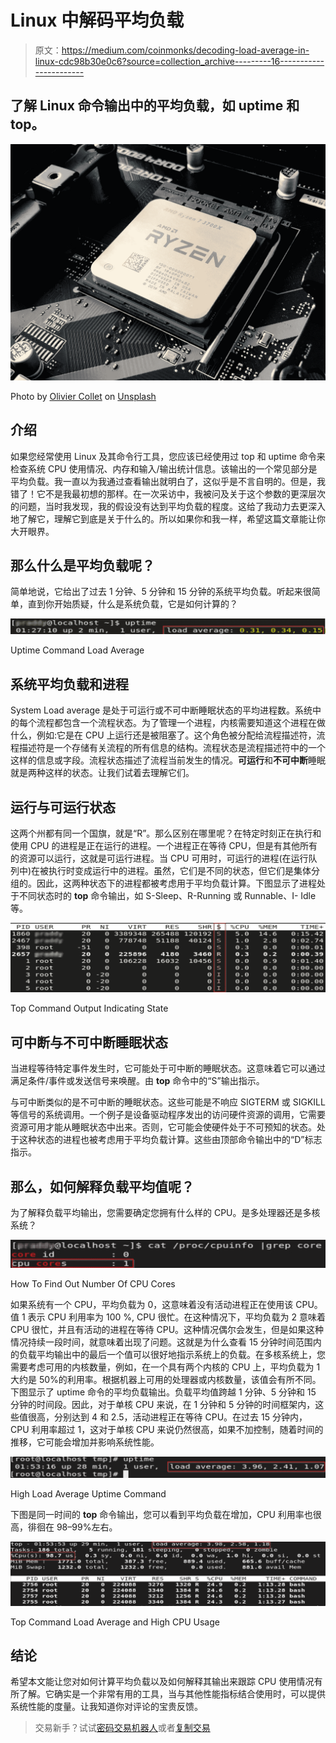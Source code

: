 # Linux 中解码平均负载

> 原文：<https://medium.com/coinmonks/decoding-load-average-in-linux-cdc98b30e0c6?source=collection_archive---------16----------------------->

## 了解 Linux 命令输出中的平均负载，如 uptime 和 top。

![](img/e23de969e6f3b8a73bd2a03707fcbc78.png)

Photo by [Olivier Collet](https://unsplash.com/@ocollet?utm_source=medium&utm_medium=referral) on [Unsplash](https://unsplash.com?utm_source=medium&utm_medium=referral)

## 介绍

如果您经常使用 Linux 及其命令行工具，您应该已经使用过 top 和 uptime 命令来检查系统 CPU 使用情况、内存和输入/输出统计信息。该输出的一个常见部分是平均负载。我一直以为我通过查看输出就明白了，这似乎是不言自明的。但是，我错了！它不是我最初想的那样。在一次采访中，我被问及关于这个参数的更深层次的问题，当时我发现，我的假设没有达到平均负载的程度。这给了我动力去更深入地了解它，理解它到底是关于什么的。所以如果你和我一样，希望这篇文章能让你大开眼界。

## 那么什么是平均负载呢？

简单地说，它给出了过去 1 分钟、5 分钟和 15 分钟的系统平均负载。听起来很简单，直到你开始质疑，什么是系统负载，它是如何计算的？

![](img/7f84a2523cb6043b21c0c579e22c46f7.png)

Uptime Command Load Average

## 系统平均负载和进程

System Load average 是处于可运行或不可中断睡眠状态的平均进程数。系统中的每个流程都包含一个流程状态。为了管理一个进程，内核需要知道这个进程在做什么，例如:它是在 CPU 上运行还是被阻塞了。这个角色被分配给流程描述符，流程描述符是一个存储有关流程的所有信息的结构。流程状态是流程描述符中的一个这样的信息或字段。流程状态描述了流程当前发生的情况。**可运行**和**不可中断**睡眠就是两种这样的状态。让我们试着去理解它们。

## 运行与可运行状态

这两个州都有同一个国旗，就是“R”。那么区别在哪里呢？在特定时刻正在执行和使用 CPU 的进程是正在运行的进程。一个进程正在等待 CPU，但是有其他所有的资源可以运行，这就是可运行进程。当 CPU 可用时，可运行的进程(在运行队列中)在被执行时变成运行中的进程。虽然，它们是不同的状态，但它们是集体分组的。因此，这两种状态下的进程都被考虑用于平均负载计算。下图显示了进程处于不同状态时的 **top** 命令输出，如 S-Sleep、R-Running 或 Runnable、I- Idle 等。

![](img/334d28be29782b187e8fd6da5ee61378.png)

Top Command Output Indicating State

## 可中断与不可中断睡眠状态

当进程等待特定事件发生时，它可能处于可中断的睡眠状态。这意味着它可以通过满足条件/事件或发送信号来唤醒。由 **top** 命令中的“S”输出指示。

与可中断类似的是不可中断的睡眠状态。这些可能是不响应 SIGTERM 或 SIGKILL 等信号的系统调用。一个例子是设备驱动程序发出的访问硬件资源的调用，它需要资源可用才能从睡眠状态中出来。否则，它可能会使硬件处于不可预知的状态。处于这种状态的进程也被考虑用于平均负载计算。这些由顶部命令输出中的“D”标志指示。

## 那么，如何解释负载平均值呢？

为了解释负载平均输出，您需要确定您拥有什么样的 CPU。是多处理器还是多核系统？

![](img/e56e0f892b372877392406fdddded23a.png)

How To Find Out Number Of CPU Cores

如果系统有一个 CPU，平均负载为 0，这意味着没有活动进程正在使用该 CPU。值 1 表示 CPU 利用率为 100 %, CPU 很忙。在这种情况下，平均负载为 2 意味着 CPU 很忙，并且有活动的进程在等待 CPU。这种情况偶尔会发生，但是如果这种情况持续一段时间，就意味着出现了问题。这就是为什么查看 15 分钟时间范围内的负载平均输出中的最后一个值可以很好地指示系统上的负载。在多核系统上，您需要考虑可用的内核数量，例如，在一个具有两个内核的 CPU 上，平均负载为 1 大约是 50%的利用率。根据机器上可用的处理器或内核数量，该值会有所不同。下图显示了 uptime 命令的平均负载输出。负载平均值跨越 1 分钟、5 分钟和 15 分钟的时间段。因此，对于单核 CPU 来说，在 1 分钟和 5 分钟的时间框架内，这些值很高，分别达到 4 和 2.5，活动进程正在等待 CPU。在过去 15 分钟内，CPU 利用率超过 1，这对于单核 CPU 来说仍然很高，如果不加控制，随着时间的推移，它可能会增加并影响系统性能。

![](img/099abd064f58e5aeb9ab242ad328a40f.png)

High Load Average Uptime Command

下图是同一时间的 **top** 命令输出，您可以看到平均负载在增加，CPU 利用率也很高，徘徊在 98–99%左右。

![](img/93dd3d3997c3a3a7bf586f08665ba899.png)

Top Command Load Average and High CPU Usage

## 结论

希望本文能让您对如何计算平均负载以及如何解释其输出来跟踪 CPU 使用情况有所了解。它确实是一个非常有用的工具，当与其他性能指标结合使用时，可以提供系统性能的度量。让我知道你对评论的宝贵反馈。

> 交易新手？试试[密码交易机器人](/coinmonks/crypto-trading-bot-c2ffce8acb2a)或者[复制交易](/coinmonks/top-10-crypto-copy-trading-platforms-for-beginners-d0c37c7d698c)